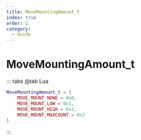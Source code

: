 ```yaml
---
title: MoveMountingAmount_t
index: true
order: 2
category:
  - Guide
---
```


# MoveMountingAmount_t
::: tabs
@tab Lua
```lua
MoveMountingAmount_t = {
    MOVE_MOUNT_NONE = 0x0,
    MOVE_MOUNT_LOW = 0x1,
    MOVE_MOUNT_HIGH = 0x2,
    MOVE_MOUNT_MAXCOUNT = 0x3
}
```
:::